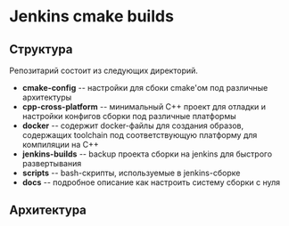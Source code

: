 # Jenkins cmake builds

## Структура 
Репозитарий состоит из следующих директорий.

- **cmake-config**  --  настройки для сбоки cmake'ом под различные архитектуры
- **cpp-cross-platform** -- минимальный C++ проект для отладки и настройки конфигов сборки под различные платформы
- **docker** -- содержит docker-файлы для создания образов, содержащих toolchain под соответствующую платформу для компиляции на C++
- **jenkins-builds** -- backup проекта сборки на jenkins для быстрого развертывания
- **scripts** -- bash-скрипты, используемые в jenkins-сборке
- **docs** -- подробное описание как настроить систему сборки с нуля

## Архитектура





